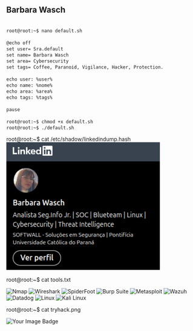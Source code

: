 ## Barbara Wasch
<pre><code>
root@root:~$ nano default.sh  

@echo off
set user= Sra.default
set name= Barbara Wasch
set area= Cybersecurity
set tags= Coffee, Paranoid, Vigilance, Hacker, Protection.

echo user: %user%
echo name: %nome%
echo area: %area%
echo tags: %tags%

pause

root@root:~$ chmod +x default.sh  
root@root:~$ ./default.sh  
</code></pre>

root@root:~$ cat /etc/shadow/linkedindump.hash
[![LinkedIn](linkedin.png)](https://linkedin.com/in/barbarawasch)



root@root:~$ cat tools.txt

![Nmap](https://img.shields.io/badge/Nmap-005571?style=flat-square&logo=nmap&logoColor=white) 
![Wireshark](https://img.shields.io/badge/Wireshark-1679A7?style=flat-square&logo=wireshark&logoColor=white) 
![SpiderFoot](https://img.shields.io/badge/SpiderFoot-3949AB?style=flat-square&logo=spiderfoot&logoColor=white) 
![Burp Suite](https://img.shields.io/badge/Burp%20Suite-FF6F00?style=flat-square&logo=burp-suite&logoColor=white) 
![Metasploit](https://img.shields.io/badge/Metasploit-1F93FF?style=flat-square&logo=metasploit&logoColor=white) 
![Wazuh](https://img.shields.io/badge/Wazuh-0277BD?style=flat-square&logo=wazuh&logoColor=white) 
![Datadog](https://img.shields.io/badge/Datadog-632CA6?style=flat-square&logo=datadog&logoColor=white) 
![Linux](https://img.shields.io/badge/Linux-FCC624?style=flat-square&logo=linux&logoColor=black) 
![Kali Linux](https://img.shields.io/badge/Kali%20Linux-268BEE?style=flat-square&logo=kalilinux&logoColor=white) 

root@root:~$ cat tryhack.png

<img src="https://tryhackme-badges.s3.amazonaws.com/Sra.default.png" alt="Your Image Badge" />
